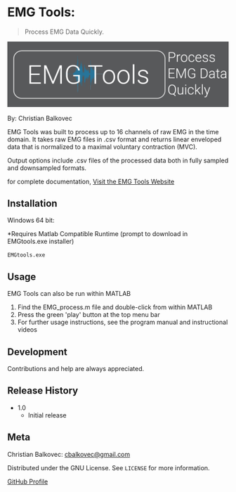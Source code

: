 # EMG Tools:
> Process EMG Data Quickly.

![Logo](Logo.png?raw=true)

By: Christian Balkovec

EMG Tools was built to process up to 16 channels of raw EMG in the time domain. It takes raw EMG files in .csv format and returns linear enveloped data that is normalized to a maximal voluntary contraction (MVC).

Output options include .csv files of the processed data both in fully sampled and downsampled formats.

for complete documentation, [Visit the EMG Tools Website](www.emgtools.com)


## Installation

Windows 64 bit:

*Requires Matlab Compatible Runtime (prompt to download in EMGtools.exe installer)

```
EMGtools.exe
```


## Usage

EMG Tools can also be run within MATLAB
1. Find the EMG_process.m file and double-click from within MATLAB
2. Press the green 'play' button at the top menu bar
3. For further usage instructions, see the program manual and instructional videos


## Development

Contributions and help are always appreciated.

## Release History

* 1.0
    * Initial release
   
## Meta

Christian Balkovec: cbalkovec@gmail.com

Distributed under the GNU License. See ``LICENSE`` for more information.

[GitHub Profile](https://github.com/ChristianBalkovec)
